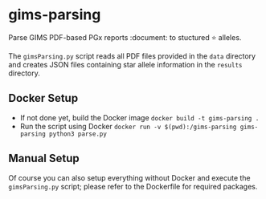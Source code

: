 # gims-parsing

Parse GIMS PDF-based PGx reports :document: to stuctured :star: alleles.

The `gimsParsing.py` script reads all PDF files provided in the `data` directory and creates JSON files containing star allele information in the `results` directory.

## Docker Setup

* If not done yet, build the Docker image `docker build -t gims-parsing .`
* Run the script using Docker `docker run -v $(pwd):/gims-parsing gims-parsing python3 parse.py`

## Manual Setup

Of course you can also setup everything without Docker and execute the `gimsParsing.py` script; please refer to the Dockerfile for required packages.
